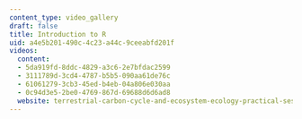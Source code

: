 ```yaml
---
content_type: video_gallery
draft: false
title: Introduction to R
uid: a4e5b201-490c-4c23-a44c-9ceeabfd201f
videos:
  content:
  - 5da919fd-8ddc-4829-a3c6-2e7bfdac2599
  - 3111789d-3cd4-4787-b5b5-090aa61de76c
  - 61061279-3cb3-45ed-b4eb-04a806e030aa
  - 0c94d3e5-2be0-4769-867d-69688d6d6ad8
  website: terrestrial-carbon-cycle-and-ecosystem-ecology-practical-sessions
---
```

